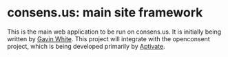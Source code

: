 # consens.us: main site framework

This is the main web application to be run on consens.us. It is initially being written by [Gavin White](http://workplaydance.com/). This project will integrate with the openconsent project, which is being developed primarily by [Aptivate](http://aptivate.org).